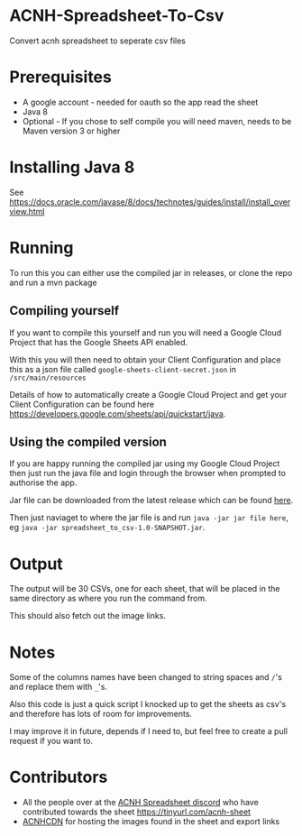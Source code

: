 # ACNH-Spreadsheet-To-Csv
Convert acnh spreadsheet to seperate csv files

# Prerequisites 

* A google account - needed for oauth so the app read the sheet
* Java 8
* Optional - If you chose to self compile you will need maven, needs to be Maven version 3 or higher

# Installing Java 8
See https://docs.oracle.com/javase/8/docs/technotes/guides/install/install_overview.html 

# Running
To run this you can either use the compiled jar in releases, or clone the repo and run a mvn package
## Compiling yourself
If you want to compile this yourself and run you will need a Google Cloud Project that has the Google Sheets API enabled.

With this you will then need to obtain your Client Configuration and place this as a json file called `google-sheets-client-secret.json` in `/src/main/resources`

Details of how to automatically create a Google Cloud Project and get your Client Configuration can be found here https://developers.google.com/sheets/api/quickstart/java.

## Using the compiled version
If you are happy running the compiled jar using my Google Cloud Project then just run the java file and login through the browser when prompted to authorise the app.

Jar file can be downloaded from the latest release which can be found [here](https://github.com/villChurch/ACNH-Spreadsheet-To-Csv/releases).

Then just naviaget to where the jar file is and run `java -jar jar file here`, eg `java -jar spreadsheet_to_csv-1.0-SNAPSHOT.jar`.

# Output
The output will be 30 CSVs, one for each sheet, that will be placed in the same directory as where you run the command from.

This should also fetch out the image links.

# Notes

Some of the columns names have been changed to string spaces and `/`'s and replace them with `_`'s.

Also this code is just a quick script I knocked up to get the sheets as csv's and therefore has lots of room for improvements.

I may improve it in future, depends if I need to, but feel free to create a pull request if you want to.

# Contributors

* All the people over at the [ACNH Spreadsheet discord](https://discord.gg/DHGJuz) who have contributed towards the sheet https://tinyurl.com/acnh-sheet
* [ACNHCDN](https://acnhcdn.com/) for hosting the images found in the sheet and export links
